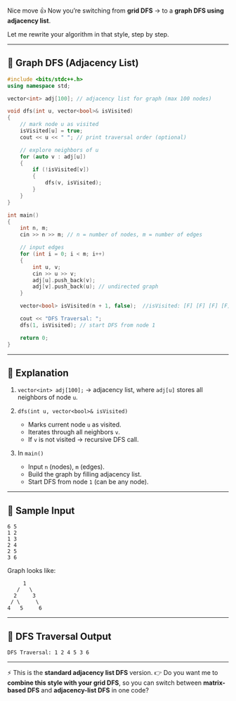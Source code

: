 Nice move 👍
Now you’re switching from **grid DFS** → to a **graph DFS using adjacency list**.

Let me rewrite your algorithm in that style, step by step.

---

## 🔹 Graph DFS (Adjacency List)

```cpp
#include <bits/stdc++.h>
using namespace std;

vector<int> adj[100]; // adjacency list for graph (max 100 nodes)

void dfs(int u, vector<bool>& isVisited)
{
    // mark node u as visited
    isVisited[u] = true;
    cout << u << " "; // print traversal order (optional)

    // explore neighbors of u
    for (auto v : adj[u])
    {
        if (!isVisited[v])
        {
            dfs(v, isVisited);
        }
    }
}

int main()
{
    int n, m;
    cin >> n >> m; // n = number of nodes, m = number of edges

    // input edges
    for (int i = 0; i < m; i++)
    {
        int u, v;
        cin >> u >> v;
        adj[u].push_back(v);
        adj[v].push_back(u); // undirected graph
    }

    vector<bool> isVisited(n + 1, false);  //isVisited: [F] [F] [F] [F] [F] [F]

    cout << "DFS Traversal: ";
    dfs(1, isVisited); // start DFS from node 1

    return 0;
}
```

---

## 🔹 Explanation

1. `vector<int> adj[100];`
   → adjacency list, where `adj[u]` stores all neighbors of node `u`.

2. `dfs(int u, vector<bool>& isVisited)`

   * Marks current node `u` as visited.
   * Iterates through all neighbors `v`.
   * If `v` is not visited → recursive DFS call.

3. In `main()`

   * Input `n` (nodes), `m` (edges).
   * Build the graph by filling adjacency list.
   * Start DFS from node `1` (can be any node).

---

## 🔹 Sample Input

```
6 5
1 2
1 3
2 4
2 5
3 6
```

Graph looks like:

```
     1
   /   \
  2     3
 / \     \
4   5     6
```

---

## 🔹 DFS Traversal Output

```
DFS Traversal: 1 2 4 5 3 6
```

---

⚡ This is the **standard adjacency list DFS** version.
👉 Do you want me to **combine this style with your grid DFS**, so you can switch between **matrix-based DFS** and **adjacency-list DFS** in one code?
